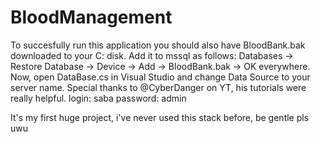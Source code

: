 # BloodManagement
To succesfully run this application you should also have BloodBank.bak downloaded to your C: disk. 
Add it to mssql as follows:
Databases -> Restore Database -> Device -> Add -> BloodBank.bak -> OK everywhere. 
Now, open DataBase.cs in Visual Studio and change Data Source to your server name. 
Special thanks to @CyberDanger on YT, his tutorials were really helpful. 
login: saba
password: admin


It's my first huge project, i've never used this stack before, be gentle pls uwu
